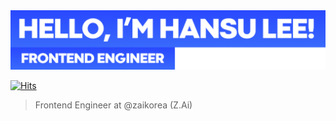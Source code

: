 <img src="./images/title-1.png" width="600">

[![Hits](https://hits.seeyoufarm.com/api/count/incr/badge.svg?url=https%3A%2F%2Fgithub.com%2Fhanseo0507&count_bg=%23396AFC&title_bg=%23555555&icon=react.svg&icon_color=%23E7E7E7&title=Hi%21&edge_flat=false)](https://hits.seeyoufarm.com)

> Frontend Engineer at @zaikorea (Z.Ai)
